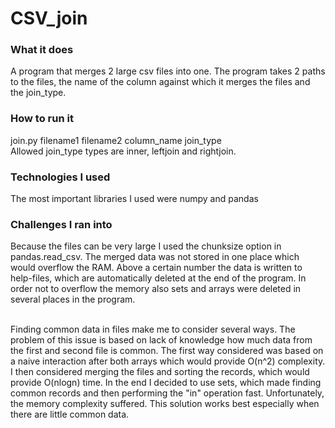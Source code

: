 # CSV_join

### What it does
A program that merges 2 large csv files into one. The program takes 2 paths to the files, the name of the column against which it merges the files and the join_type. 
### How to run it <br>
join.py filename1 filename2 column_name join_type
<br>Allowed join_type types are inner, leftjoin and rightjoin.

### Technologies I used
The most important libraries I used were numpy and pandas

### Challenges I ran into
Because the files can be very large I used the chunksize option in pandas.read_csv. The merged data was not stored in one place which would overflow the RAM. Above a certain number the data is written to help-files, which are automatically deleted at the end of the program. In order not to overflow the memory also sets and arrays were deleted in several places in the program. 

<br>Finding common data in files make me to consider several ways. The problem of this issue is based on lack of knowledge how much data from the first and second file is common. The first way considered was based on a naive interaction after both arrays which would provide O(n^2) complexity. I then considered merging the files and sorting the records, which would provide O(nlogn) time. In the end I decided to use sets, which made finding common records and then performing the "in" operation fast. Unfortunately, the memory complexity suffered. This solution works best especially when there are little common data.

